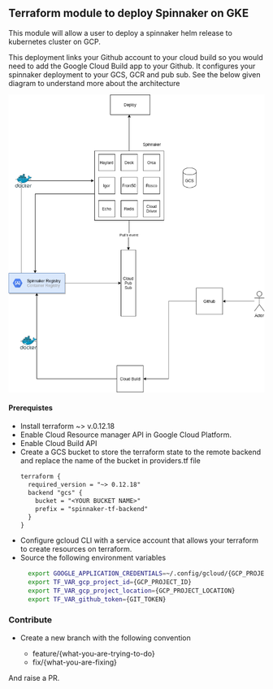 ## Terraform module to deploy Spinnaker on GKE

This module will allow a user to deploy a spinnaker helm release to kubernetes cluster on GCP.

This deployment links your Github account to your cloud build so you would need to add
the Google Cloud Build app to your Github. It configures your spinnaker deployment to your
GCS, GCR and pub sub. See the below given diagram to understand more about the architecture

![Alt text](/architecture.png "Title")

#### Prerequistes

- Install terraform ~> v.0.12.18
- Enable Cloud Resource manager API in Google Cloud Platform.
- Enable Cloud Build API
- Create a GCS bucket to store the terraform state to the remote backend and replace the name of the bucket in providers.tf file
  ```HCL
  terraform {
    required_version = "~> 0.12.18"
    backend "gcs" {
      bucket = "<YOUR BUCKET NAME>"
      prefix = "spinnaker-tf-backend"
    }
  }
  ```
- Configure gcloud CLI with a service account that allows your terraform to create resources on terraform.
- Source the following environment variables
  ```bash
    export GOOGLE_APPLICATION_CREDENTIALS=~/.config/gcloud/{GCP_PROJECT_ID}-terraform-admin.json
    export TF_VAR_gcp_project_id={GCP_PROJECT_ID}
    export TF_VAR_gcp_project_location={GCP_PROJECT_LOCATION}
    export TF_VAR_github_token={GIT_TOKEN}
  ```

### Contribute

- Create a new branch with the following convention

  - feature/{what-you-are-trying-to-do}
  - fix/{what-you-are-fixing}

And raise a PR.
